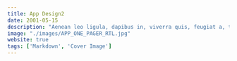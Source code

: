 ```yaml
---
title: App Design2
date: 2001-05-15
description: "Aenean leo ligula, dapibus in, viverra quis, feugiat a, tellus. Phasellus viverra nulla ut metus varius laoreet."
image: "./images/APP_ONE_PAGER_RTL.jpg"
website: true
tags: ['Markdown', 'Cover Image']
---
```

